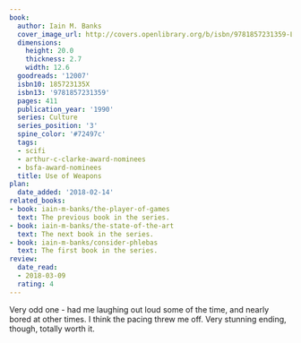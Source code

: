 ```yaml
---
book:
  author: Iain M. Banks
  cover_image_url: http://covers.openlibrary.org/b/isbn/9781857231359-L.jpg
  dimensions:
    height: 20.0
    thickness: 2.7
    width: 12.6
  goodreads: '12007'
  isbn10: 185723135X
  isbn13: '9781857231359'
  pages: 411
  publication_year: '1990'
  series: Culture
  series_position: '3'
  spine_color: '#72497c'
  tags:
  - scifi
  - arthur-c-clarke-award-nominees
  - bsfa-award-nominees
  title: Use of Weapons
plan:
  date_added: '2018-02-14'
related_books:
- book: iain-m-banks/the-player-of-games
  text: The previous book in the series.
- book: iain-m-banks/the-state-of-the-art
  text: The next book in the series.
- book: iain-m-banks/consider-phlebas
  text: The first book in the series.
review:
  date_read:
  - 2018-03-09
  rating: 4
---
```


Very odd one - had me laughing out loud some of the time, and nearly bored at other times. I think the pacing threw me
off. Very stunning ending, though, totally worth it.
